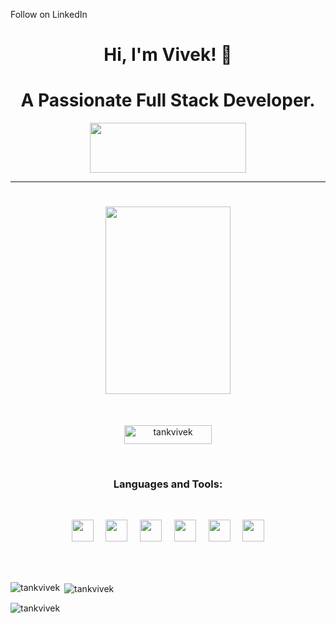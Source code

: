 Follow on LinkedIn
<h1 align="center"> Hi, I'm Vivek! 👋 </h1>

<h1 align="center"> A Passionate Full Stack Developer.  </h1>




<p align="center">
  <a href="https://www.linkedin.com/comm/mynetwork/discovery-see-all?usecase=PEOPLE_FOLLOWS&followMember=vivek-tank-a309aa236"> <img align="center" src="https://imgs.search.brave.com/s_ZxgePoPDcVP3arCMeKfjZl3K30j4N8sNmYsP3h4LU/rs:fit:1291:225:1/g:ce/aHR0cHM6Ly90c2Uy/Lm1tLmJpbmcubmV0/L3RoP2lkPU9JUC4t/NnFRVzVtbzg1d2Q4/aTZiRTRBVE1BSGFD/dSZwaWQ9QXBp" height="80" width="250" alt="" /></a></p> 


---------------------------------------------
<h1 align="center" >    <img  width=200px;  height =300px;   src="https://raw.githubusercontent.com/Solomonkassa/Solomonkassa/main/myfavor.gif" />      </h1>
<br>

 <p align="center">
<img    width=140px;  height =30px;   src="https://komarev.com/ghpvc/?username=tankvivek&label=Profile%20views&color=0e75b6&style=flat" alt="tankvivek" /> </p>

<!-- <h3 align="left">Connect with me:</h3> -->

<br>                                                                                                                                               
<h3 align="center" >Languages and Tools:</h3>
<br>
<p align="center" >
<img   width=35px;  height =35px; src="https://i.postimg.cc/fRbKFQ8X/Html.png" alt="">
  &nbsp;  &nbsp;
<img  width=35px;  height =35px; src="https://i.postimg.cc/VNpDnZBt/Css.png" alt="">
  &nbsp;  &nbsp;
  <img  width=35px;  height =35px; src="https://www.javascripttutorial.net/wp-content/uploads/2021/04/JavaScript-Tutorial.svg" alt="">
  &nbsp;  &nbsp;
  <img  width=35px;  height =35px; src="https://rohithanss.github.io/skills/expressJs.png" alt="">
  &nbsp;  &nbsp;
  <img width=35px;  height =35px; src="https://hanumat-sharan.github.io/static/media/mongodb-seeklogo.com.1aca075d5cce0819fea7ea0902d94ce4.svg" alt="">
  &nbsp;  &nbsp;
  <img width=35px;  height =35px;  src="https://rohithanss.github.io/skills/nodejs.png" alt="">
</p>
                                                                                                                                                                                                                                                                                       
<br> <br>                                                                                                                                               

<p><img align="left" src="https://github-readme-stats.vercel.app/api/top-langs?username=tankvivek&show_icons=true&locale=en&layout=compact" alt="tankvivek" /></p>

<p>&nbsp;<img align="center" src="https://github-readme-stats.vercel.app/api?username=tankvivek&show_icons=true&locale=en" alt="tankvivek" /></p>

<p ><img align="center" src="https://github-readme-streak-stats.herokuapp.com/?user=tankvivek&" alt="tankvivek" /></p>

  <div  align="center" >  </td><td valign="top" width="50%"> 
  
<img scr="https://raw.githubusercontent.com/Platane/snk/output/github-contribution-grid-snake.svg"  align="center">

 </div>
<!-- <div>                                                                                                
                                                                                                  
<img width=1000px hight=600px src="https://raw.githubusercontent.com/Platane/snk/output/github-contribution-grid-snake.svg"> 
        
</div>                                                                                                 -->

